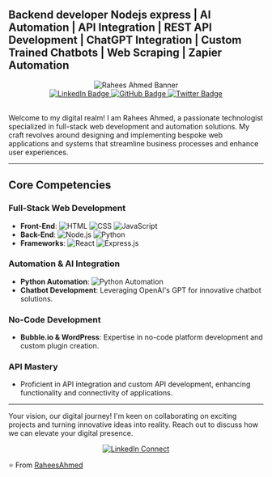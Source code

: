 ## Backend developer Nodejs express | AI Automation | API Integration | REST API Development | ChatGPT Integration | Custom Trained Chatbots | Web Scraping | Zapier Automation

<div align="center">
    <img src="https://www.synergisticit.com/wp-content/uploads/2021/10/Jacksonville-Banner-mern-stack-training.jpg" alt="Rahees Ahmed Banner">
</div>

<div align="center">
    <a href="https://www.linkedin.com/in/rahees-ahmed/">
        <img src="https://img.shields.io/badge/LinkedIn-0077B5?style=for-the-badge&logo=linkedin&logoColor=white" alt="LinkedIn Badge">
    </a>
    <a href="#github-link">
        <img src="https://img.shields.io/badge/GitHub-100000?style=for-the-badge&logo=github&logoColor=white" alt="GitHub Badge">
    </a>
    <a href="#twitter-link">
        <img src="https://img.shields.io/badge/Twitter-1DA1F2?style=for-the-badge&logo=twitter&logoColor=white" alt="Twitter Badge">
    </a>
</div>

<br>

Welcome to my digital realm! I am Rahees Ahmed, a passionate technologist specialized in full-stack web development and automation solutions. My craft revolves around designing and implementing bespoke web applications and systems that streamline business processes and enhance user experiences.

---

## Core Competencies

### Full-Stack Web Development
- **Front-End**: ![HTML](https://img.shields.io/badge/HTML5-E34F26?style=flat-square&logo=html5&logoColor=white) ![CSS](https://img.shields.io/badge/CSS3-1572B6?style=flat-square&logo=css3&logoColor=white) ![JavaScript](https://img.shields.io/badge/JavaScript-F7DF1E?style=flat-square&logo=javascript&logoColor=black)
- **Back-End**: ![Node.js](https://img.shields.io/badge/Node.js-339933?style=flat-square&logo=nodedotjs&logoColor=white) ![Python](https://img.shields.io/badge/Python-3776AB?style=flat-square&logo=python&logoColor=white)
- **Frameworks**: ![React](https://img.shields.io/badge/React-20232A?style=flat-square&logo=react&logoColor=61DAFB) ![Express.js](https://img.shields.io/badge/Express.js-000000?style=flat-square&logo=express&logoColor=white)

### Automation & AI Integration
- **Python Automation**: ![Python Automation](https://img.shields.io/badge/Automation-3776AB?style=flat-square&logo=python&logoColor=white)
- **Chatbot Development**: Leveraging OpenAI's GPT for innovative chatbot solutions.

### No-Code Development
- **Bubble.io & WordPress**: Expertise in no-code platform development and custom plugin creation.

### API Mastery
- Proficient in API integration and custom API development, enhancing functionality and connectivity of applications.

---

Your vision, our digital journey! I'm keen on collaborating on exciting projects and turning innovative ideas into reality. Reach out to discuss how we can elevate your digital presence.

<div align="center">
    <a href="https://www.linkedin.com/in/rahees-ahmed/">
        <img src="https://img.shields.io/badge/Connect-0077B5?style=for-the-badge&logo=linkedin&logoColor=white" alt="LinkedIn Connect">
    </a>
</div>

⭐️ From [RaheesAhmed](https://github.com/RaheesAhmed)

